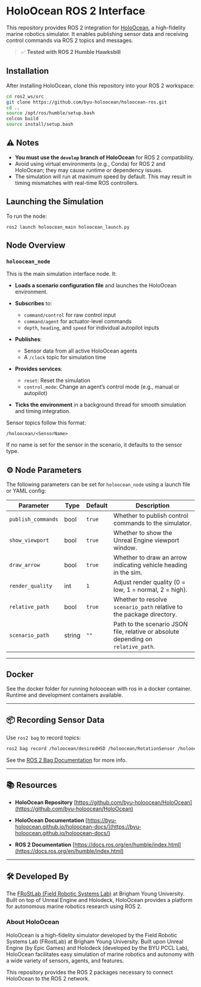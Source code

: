 # HoloOcean ROS 2 Interface

This repository provides ROS 2 integration for [HoloOcean](https://github.com/byu-holoocean/HoloOcean), a high-fidelity marine robotics simulator. It enables publishing sensor data and receiving control commands via ROS 2 topics and messages.

> ✅ **Tested with ROS 2 Humble Hawksbill**

## Installation

After installing HoloOcean, clone this repository into your ROS 2 workspace:

```bash
cd ros2_ws/src
git clone https://github.com/byu-holoocean/holoocean-ros.git
cd ..
source /opt/ros/humble/setup.bash
colcon build
source install/setup.bash
```

## ⚠️ Notes

* **You must use the `develop` branch of HoloOcean** for ROS 2 compatibility.
* Avoid using virtual environments (e.g., Conda) for ROS 2 and HoloOcean; they may cause runtime or dependency issues.
* The simulation will run at maximum speed by default. This may result in timing mismatches with real-time ROS controllers.

## Launching the Simulation

To run the node:

```
ros2 launch holoocean_main holoocean_launch.py
```

## Node Overview

### `holoocean_node`

This is the main simulation interface node. It:

* **Loads a scenario configuration file** and launches the HoloOcean environment.
* **Subscribes** to:

  * `command/control` for raw control input
  * `command/agent` for actuator-level commands
  * `depth`, `heading`, and `speed` for individual autopilot inputs
* **Publishes**:

  * Sensor data from all active HoloOcean agents
  * A `/clock` topic for simulation time
* **Provides services**:

  * `reset`: Reset the simulation
  * `control_mode`: Change an agent’s control mode (e.g., manual or autopilot)
* **Ticks the environment** in a background thread for smooth simulation and timing integration.

Sensor topics follow this format:

```
/holoocean/<SensorName>
```

If no name is set for the sensor in the scenario, it defaults to the sensor type.

## ⚙️ Node Parameters

The following parameters can be set for `holoocean_node` using a launch file or YAML config:

| Parameter          | Type   | Default | Description                                                                        |
| ------------------ | ------ | ------- | ---------------------------------------------------------------------------------- |
| `publish_commands` | bool   | `true`  | Whether to publish control commands to the simulator.                              |
| `show_viewport`    | bool   | `true`  | Whether to show the Unreal Engine viewport window.                                 |
| `draw_arrow`       | bool   | `true`  | Whether to draw an arrow indicating vehicle heading in the sim.                    |
| `render_quality`   | int    | `1`     | Adjust render quality (0 = low, 1 = normal, 2 = high).                             |
| `relative_path`    | bool   | `true`  | Whether to resolve `scenario_path` relative to the package directory.              |
| `scenario_path`    | string | `""`    | Path to the scenario JSON file, relative or absolute depending on `relative_path`. |

---

## Docker 

See the docker folder for running holoocean with ros in a docker container.
Runtime and development containers available. 

---


## 📦 Recording Sensor Data

Use `ros2 bag` to record topics:

```bash
ros2 bag record /holoocean/desiredHSD /holoocean/RotationSensor /holoocean/LocationSensor -o ~/rosbags/holoocean_test
```

See the [ROS 2 Bag Documentation](https://docs.ros.org/en/humble/Tutorials/Beginner-CLI-Tools/Recording-And-Playing-Back-Data/Recording-And-Playing-Back-Data.html) for more info.

---

## 📚 Resources

* **HoloOcean Repository**
  [https://github.com/byu-holoocean/HoloOcean](https://github.com/byu-holoocean/HoloOcean)

* **HoloOcean Documentation**
  [https://byu-holoocean.github.io/holoocean-docs/](https://byu-holoocean.github.io/holoocean-docs/)

* **ROS 2 Documentation**
  [https://docs.ros.org/en/humble/index.html](https://docs.ros.org/en/humble/index.html)

---

## 🛠 Developed By

The [FRoStLab (Field Robotic Systems Lab)](https://frostlab.byu.edu/) at Brigham Young University. Built on top of Unreal Engine and Holodeck, HoloOcean provides a platform for autonomous marine robotics research using ROS 2.

### About HoloOcean

HoloOcean is a high-fidelity simulator developed by the Field Robotic Systems Lab (FRostLab) at Brigham Young University. Built upon Unreal Engine (by Epic Games) and Holodeck (developed by the BYU PCCL Lab), HoloOcean facilitates easy simulation of marine robotics and autonomy with a wide variety of sensors, agents, and features.

This repository provides the ROS 2 packages necessary to connect HoloOcean to the ROS 2 network.
